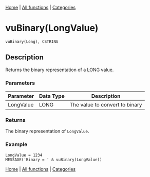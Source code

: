 [Home](../index.md) | [All functions](../all-functions.md) | [Categories](../categories/index.md)

# vuBinary(LongValue)

```Prototype
vuBinary(Long), CSTRING
```


## Description
Returns the binary representation of a LONG value.

### Parameters

| Parameter | Data Type | Description                   |
|-----------|-----------|-------------------------------|
| LongValue | LONG      | The value to convert to binary |

### Returns
The binary representation of `LongValue`.

### Example

```Clarion
LongValue = 1234
MESSAGE('Binary = ' & vuBinary(LongValue))
```

[Home](../index.md) | [All functions](../all-functions.md) | [Categories](../categories/index.md)
